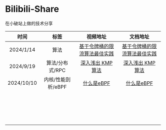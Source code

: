 # Bilibili-Share
在小破站上做的技术分享





|    时间    |        标签        |                           视频地址                           |                           文档地址                           |
| :--------: | :----------------: | :----------------------------------------------------------: | :----------------------------------------------------------: |
| 2024/1/14  |        算法        | [基于令牌桶的限流算法最佳实践](https://www.bilibili.com/video/BV1Yg4y1S7Mt) | [基于令牌桶的限流算法最佳实践](https://github.com/trpc-group/trpc-cpp/blob/main/docs/zh/overload_control_token_bucket_limiter.md) |
| 2024/9/19  |  算法/分布式/RPC   | [深入浅出 KMP 算法](https://www.bilibili.com/video/BV12rtWegE13) | [深入浅出 KMP 算法](https://github.com/AntiBargu/Bilibili-Share/blob/master/%E6%B7%B1%E5%85%A5%E6%B5%85%E5%87%BA%20KMP%20%E7%AE%97%E6%B3%95/%E6%B7%B1%E5%85%A5%E6%B5%85%E5%87%BA%20KMP%20%E7%AE%97%E6%B3%95.md) |
| 2024/10/10 | 内核/性能剖析/eBPF |  [什么是eBPF](https://www.bilibili.com/video/BV1UP2VY6EvD)   | [什么是eBPF](https://www.processon.com/mindmap/67063a2cf58f022575650699) |
|            |                    |                                                              |                                                              |
|            |                    |                                                              |                                                              |
|            |                    |                                                              |                                                              |
|            |                    |                                                              |                                                              |
|            |                    |                                                              |                                                              |
|            |                    |                                                              |                                                              |
|            |                    |                                                              |                                                              |
|            |                    |                                                              |                                                              |
|            |                    |                                                              |                                                              |
|            |                    |                                                              |                                                              |
|            |                    |                                                              |                                                              |
|            |                    |                                                              |                                                              |
|            |                    |                                                              |                                                              |
|            |                    |                                                              |                                                              |
|            |                    |                                                              |                                                              |
|            |                    |                                                              |                                                              |
|            |                    |                                                              |                                                              |
|            |                    |                                                              |                                                              |
